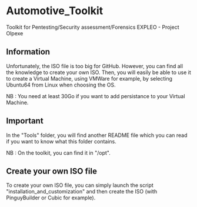 # Automotive_Toolkit
Toolkit for Pentesting/Security assessment/Forensics EXPLEO - Project Olpexe

## Information

Unfortunately, the ISO file is too big for GitHub. However, you can find all the knowledge to create your own ISO. Then, you will easily be able to use it to create a Virtual Machine, using VMWare for example, by selecting Ubuntu64 from Linux when choosing the OS. 

NB : You need at least 30Go if you want to add persistance to your Virtual Machine.

## Important

In the "Tools" folder, you will find another README file which you can read if you want to know what this folder contains.

NB : On the toolkit, you can find it in "/opt".

## Create your own ISO file

To create your own ISO file, you can simply launch the script "installation_and_customization" and then create the ISO (with PinguyBuilder or Cubic for example).
